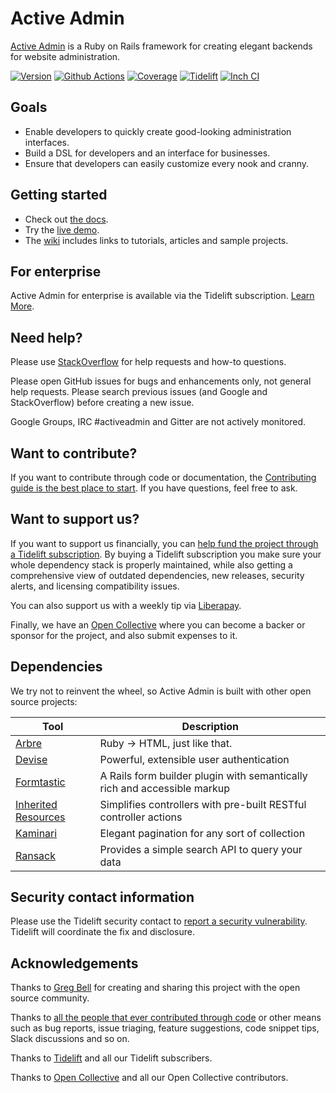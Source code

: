 # Active Admin

[Active Admin](https://activeadmin.info) is a Ruby on Rails framework for
creating elegant backends for website administration.

[![Version         ][rubygems_badge]][rubygems]
[![Github Actions  ][actions_badge]][actions]
[![Coverage        ][coverage_badge]][coverage]
[![Tidelift        ][tidelift_badge]][tidelift]
[![Inch CI         ][inch_badge]][inch]

## Goals

* Enable developers to quickly create good-looking administration interfaces.
* Build a DSL for developers and an interface for businesses.
* Ensure that developers can easily customize every nook and cranny.

## Getting started

* Check out [the docs][docs].
* Try the [live demo][demo].
* The [wiki] includes links to tutorials, articles and sample projects.

## For enterprise

Active Admin for enterprise is available via the Tidelift subscription. [Learn
More][tidelift_enterprise].

## Need help?

Please use [StackOverflow][stackoverflow] for help requests and how-to questions.

Please open GitHub issues for bugs and enhancements only, not general help requests.
Please search previous issues (and Google and StackOverflow) before creating a new issue.

Google Groups, IRC #activeadmin and Gitter are not actively monitored.

## Want to contribute?

If you want to contribute through code or documentation, the [Contributing
guide is the best place to start][contributing]. If you have questions, feel free
to ask.

## Want to support us?

If you want to support us financially, you can [help fund the project
through a Tidelift subscription][tidelift_support]. By buying a Tidelift subscription
you make sure your whole dependency stack is properly maintained, while also
getting a comprehensive view of outdated dependencies, new releases, security
alerts, and licensing compatibility issues.

You can also support us with a weekly tip via [Liberapay].

Finally, we have an [Open Collective][opencollective page] where you can become a backer or
sponsor for the project, and also submit expenses to it.

## Dependencies

We try not to reinvent the wheel, so Active Admin is built with other open source projects:

Tool                  | Description
--------------------- | -----------
[Arbre]               | Ruby -> HTML, just like that.
[Devise]              | Powerful, extensible user authentication
[Formtastic]          | A Rails form builder plugin with semantically rich and accessible markup
[Inherited Resources] | Simplifies controllers with pre-built RESTful controller actions
[Kaminari]            | Elegant pagination for any sort of collection
[Ransack]             | Provides a simple search API to query your data

## Security contact information

Please use the Tidelift security contact to [report a security vulnerability][Tidelift security contact].
Tidelift will coordinate the fix and disclosure.

## Acknowledgements

Thanks to [Greg Bell][Greg] for creating and sharing this project with the open source community.

Thanks to [all the people that ever contributed through code][contributors] or
other means such as bug reports, issue triaging, feature suggestions, code
snippet tips, Slack discussions and so on.

Thanks to [Tidelift][tidelift] and all our Tidelift subscribers.

Thanks to [Open Collective][opencollective contributors] and all our Open Collective contributors.

[Arbre]: https://github.com/activeadmin/arbre
[Devise]: https://github.com/heartcombo/devise
[Formtastic]: https://github.com/formtastic/formtastic
[Inherited Resources]: https://github.com/activeadmin/inherited_resources
[Kaminari]: https://github.com/kaminari/kaminari
[Ransack]: https://github.com/activerecord-hackery/ransack

[rubygems_badge]: http://img.shields.io/gem/v/activeadmin.svg
[rubygems]: https://rubygems.org/gems/activeadmin
[actions_badge]: https://github.com/activeadmin/activeadmin/workflows/ci/badge.svg
[actions]: https://github.com/activeadmin/activeadmin/actions
[coverage_badge]: https://codecov.io/gh/activeadmin/activeadmin/branch/master/graph/badge.svg?token=NAjeBdkQXW
[coverage]: https://codecov.io/gh/activeadmin/activeadmin
[inch_badge]: http://inch-ci.org/github/activeadmin/activeadmin.svg?branch=master
[inch]: http://inch-ci.org/github/activeadmin/activeadmin
[tidelift_badge]: https://tidelift.com/badges/github/activeadmin/activeadmin
[tidelift]: https://tidelift.com/subscription/pkg/rubygems-activeadmin?utm_source=rubygems-activeadmin&utm_medium=readme
[tidelift_enterprise]: https://tidelift.com/subscription/pkg/rubygems-activeadmin?utm_source=rubygems-activeadmin&utm_medium=referral&utm_campaign=enterprise
[tidelift_support]: https://tidelift.com/subscription/pkg/rubygems-activeadmin?utm_source=rubygems-activeadmin&utm_medium=referral&utm_campaign=github&utm_content=support

[docs]: http://activeadmin.info/0-installation.html
[demo]: http://demo.activeadmin.info/admin
[wiki]: https://github.com/activeadmin/activeadmin/wiki
[stackoverflow]: http://stackoverflow.com/questions/tagged/activeadmin
[contributing]: https://github.com/activeadmin/activeadmin/blob/master/CONTRIBUTING.md
[Liberapay]: https://liberapay.com/Active-Admin/donate
[Tidelift security contact]: https://tidelift.com/security
[Greg]: https://github.com/gregbell
[contributors]: https://github.com/activeadmin/activeadmin/graphs/contributors
[opencollective page]: https://opencollective.com/activeadmin
[opencollective contributors]: https://opencollective.com/activeadmin#contributors

